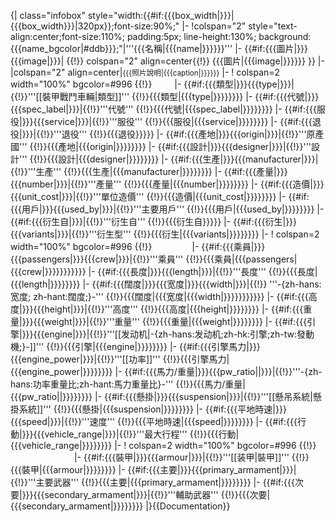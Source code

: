 {| class="infobox" style="width:{{#if:{{{box_width|}}}|{{{box_width}}}|320px}};font-size:90%;"
|-
!colspan="2" style="text-align:center;font-size:110%; padding:5px; line-height:130%; background:{{{name_bgcolor|#ddb}}};"|'''{{{名稱|{{{name|}}}}}}'''
|-
{{#if:{{{圖片|}}}{{{image|}}}|
{{!}} colspan="2" align=center{{!}} {{{圖片|{{{image|}}}}}}
}}
|- 
|colspan="2" align=center|<small>{{{照片說明|{{{caption|}}}}}}</small>
|-
! colspan=2 width="100%" bgcolor=#996 {{!}} <span style="color: white;">概觀</span>
|-
{{#if:{{{類型<includeonly>|</includeonly>}}}{{{type|}}}|{{!}}'''[[裝甲戰鬥車輛|類型]]'''
{{!}}{{{類型|{{{type|}}}}}}}}
|-
{{#if:{{{代號<includeonly>|</includeonly>}}}{{{spec_label|}}}|{{!}}'''代號'''
{{!}}{{{代號|{{{spec_label|}}}}}}}}
|-
{{#if:{{{服役<includeonly>|</includeonly>}}}{{{service|}}}|{{!}}'''服役'''
{{!}}{{{服役|{{{service|}}}}}}}}
|-
{{#if:{{{退役<includeonly>|</includeonly>}}}|{{!}}'''退役'''
{{!}}{{{退役}}}}}
|-
{{#if:{{{產地<includeonly>|</includeonly>}}}{{{origin|}}}|{{!}}'''原產國'''
{{!}}{{{產地|{{{origin|}}}}}}}}
|-
{{#if:{{{設計<includeonly>|</includeonly>}}}{{{designer|}}}|{{!}}'''設計'''
{{!}}{{{設計|{{{designer|}}}}}}}}
|-
{{#if:{{{生產<includeonly>|</includeonly>}}}{{{manufacturer|}}}|{{!}}'''生產'''
{{!}}{{{生產|{{{manufacturer|}}}}}}}}
|-
{{#if:{{{產量<includeonly>|</includeonly>}}}{{{number|}}}|{{!}}'''產量'''
{{!}}{{{產量|{{{number|}}}}}}}}
|-
{{#if:{{{造價<includeonly>|</includeonly>}}}{{{unit_cost|}}}|{{!}}'''單位造價'''
{{!}}{{{造價|{{{unit_cost|}}}}}}}}
|-
{{#if:{{{用戶<includeonly>|</includeonly>}}}{{{used_by|}}}|{{!}}'''主要用戶'''
{{!}}{{{用戶|{{{used_by|}}}}}}}}
|-
{{#if:{{{衍生自<includeonly>|</includeonly>}}}|{{!}}'''衍生自'''
{{!}}{{{衍生自}}}}}
|-
{{#if:{{{衍生<includeonly>|</includeonly>}}}{{{variants|}}}|{{!}}'''衍生型'''
{{!}}{{{衍生|{{{variants|}}}}}}}}
|-
! colspan=2 width="100%" bgcolor=#996 {{!}} <span style="color: white;">技术数据</span>
|-
{{#if:{{{乘員<includeonly>|</includeonly>}}}{{{passengers|}}}{{{crew|}}}|{{!}}'''乘員'''
{{!}}{{{乘員|{{{passengers|{{{crew|}}}}}}}}}}}
|-
{{#if:{{{長度<includeonly>|</includeonly>}}}{{{length|}}}|{{!}}'''長度'''
{{!}}{{{長度|{{{length|}}}}}}}}
|-
{{#if:{{{闊度<includeonly>|</includeonly>}}}{{{宽度|}}}{{{width|}}}|{{!}} '''-{zh-hans:宽度; zh-hant:闊度;}-'''
{{!}}{{{闊度|{{{宽度|{{{width|}}}}}}}}}}}
|-
{{#if:{{{高度<includeonly>|</includeonly>}}}{{{height|}}}|{{!}}'''高度'''
{{!}}{{{高度|{{{height|}}}}}}}}
|-
{{#if:{{{重量<includeonly>|</includeonly>}}}{{{weight|}}}|{{!}}'''重量'''
{{!}}{{{重量|{{{weight|}}}}}}}}
|-
{{#if:{{{引擎<includeonly>|</includeonly>}}}{{{engine|}}}|{{!}}'''[[发动机|-{zh-hans:发动机;zh-hk:引擎;zh-tw:發動機;}-]]'''
{{!}}{{{引擎|{{{engine|}}}}}}}}
|-
{{#if:{{{引擎馬力<includeonly>|</includeonly>}}}{{{engine_power|}}}|{{!}}'''[[功率]]'''
{{!}}{{{引擎馬力|{{{engine_power|}}}}}}}}
|-
{{#if:{{{馬力/重量<includeonly>|</includeonly>}}}{{{pw_ratio||}}}|{{!}}'''-{zh-hans:功率重量比;zh-hant:馬力重量比}-'''
{{!}}{{{馬力/重量|{{{pw_ratio||}}}}}}}}
|-
{{#if:{{{懸掛<includeonly>|</includeonly>}}}{{{suspension|}}}|{{!}}'''[[懸吊系統|懸掛系統]]'''
{{!}}{{{懸掛|{{{suspension|}}}}}}}}
|-
{{#if:{{{平地時速<includeonly>|</includeonly>}}}{{{speed|}}}|{{!}}'''速度'''
{{!}}{{{平地時速|{{{speed|}}}}}}}}
|-
{{#if:{{{行動<includeonly>|</includeonly>}}}{{{vehicle_range|}}}|{{!}}'''最大行程'''
{{!}}{{{行動|{{{vehicle_range|}}}}}}}}
|-
! colspan=2 width="100%" bgcolor=#996 {{!}} <span style="color: white;">裝甲及武器装备</span> 
|-
{{#if:{{{裝甲<includeonly>|</includeonly>}}}{{{armour|}}}|{{!}}'''[[装甲|裝甲]]'''
{{!}}{{{裝甲|{{{armour|}}}}}}}}
|-
{{#if:{{{主要<includeonly>|</includeonly>}}}{{{primary_armament|}}}|{{!}}'''主要武器'''
{{!}}{{{主要|{{{primary_armament|}}}}}}}}
|-
{{#if:{{{次要<includeonly>|</includeonly>}}}{{{secondary_armament|}}}|{{!}}'''輔助武器'''
{{!}}{{{次要|{{{secondary_armament|}}}}}}}}
|}<noinclude>{{Documentation}}</noinclude>